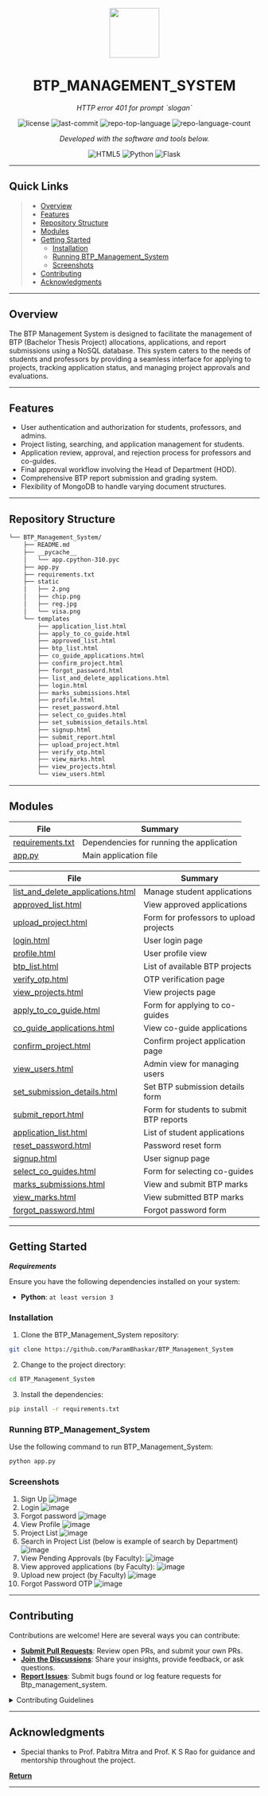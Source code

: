 <p align="center">
  <img src="https://cdn-icons-png.flaticon.com/512/6295/6295417.png" width="100" />
</p>
<p align="center">
    <h1 align="center">BTP_MANAGEMENT_SYSTEM</h1>
</p>
<p align="center">
    <em>HTTP error 401 for prompt `slogan`</em>
</p>
<p align="center">
	<img src="https://img.shields.io/github/license/ParamBhaskar/BTP_Management_System?style=flat&color=0080ff" alt="license">
	<img src="https://img.shields.io/github/last-commit/ParamBhaskar/BTP_Management_System?style=flat&logo=git&logoColor=white&color=0080ff" alt="last-commit">
	<img src="https://img.shields.io/github/languages/top/ParamBhaskar/BTP_Management_System?style=flat&color=0080ff" alt="repo-top-language">
	<img src="https://img.shields.io/github/languages/count/ParamBhaskar/BTP_Management_System?style=flat&color=0080ff" alt="repo-language-count">
<p>
<p align="center">
		<em>Developed with the software and tools below.</em>
</p>
<p align="center">
	<img src="https://img.shields.io/badge/HTML5-E34F26.svg?style=flat&logo=HTML5&logoColor=white" alt="HTML5">
	<img src="https://img.shields.io/badge/Python-3776AB.svg?style=flat&logo=Python&logoColor=white" alt="Python">
	<img src="https://img.shields.io/badge/Flask-000000.svg?style=flat&logo=Flask&logoColor=white" alt="Flask">
</p>
<hr>

##  Quick Links

> - [ Overview](#overview)
> - [ Features](#features)
> - [ Repository Structure](#repository-structure)
> - [ Modules](#-modules)
> - [ Getting Started](#getting-started)
>   - [ Installation](#installation)
>   - [ Running BTP_Management_System](#running-BTP_Management_System)
>   - [ Screenshots](#screenshots)
> - [ Contributing](#contributing)
> - [ Acknowledgments](#acknowledgments)

---

##  Overview

The BTP Management System is designed to facilitate the management of BTP (Bachelor Thesis Project) allocations, applications, and report submissions using a NoSQL database. This system caters to the needs of students and professors by providing a seamless interface for applying to projects, tracking application status, and managing project approvals and evaluations.

---

##  Features

- User authentication and authorization for students, professors, and admins.
- Project listing, searching, and application management for students.
- Application review, approval, and rejection process for professors and co-guides.
- Final approval workflow involving the Head of Department (HOD).
- Comprehensive BTP report submission and grading system.
- Flexibility of MongoDB to handle varying document structures.


---

##  Repository Structure

```sh
└── BTP_Management_System/
    ├── README.md
    ├── __pycache__
    │   └── app.cpython-310.pyc
    ├── app.py
    ├── requirements.txt
    ├── static
    │   ├── 2.png
    │   ├── chip.png
    │   ├── reg.jpg
    │   └── visa.png
    └── templates
        ├── application_list.html
        ├── apply_to_co_guide.html
        ├── approved_list.html
        ├── btp_list.html
        ├── co_guide_applications.html
        ├── confirm_project.html
        ├── forgot_password.html
        ├── list_and_delete_applications.html
        ├── login.html
        ├── marks_submissions.html
        ├── profile.html
        ├── reset_password.html
        ├── select_co_guides.html
        ├── set_submission_details.html
        ├── signup.html
        ├── submit_report.html
        ├── upload_project.html
        ├── verify_otp.html
        ├── view_marks.html
        ├── view_projects.html
        └── view_users.html
```

---

##  Modules


| File                                                                                                   | Summary                                      |
| ---                                                                                                    | ---                                          |
| [requirements.txt](https://github.com/ParamBhaskar/BTP_Management_System/blob/main/requirements.txt) | Dependencies for running the application |
| [app.py](https://github.com/ParamBhaskar/BTP_Management_System/blob/main/app.py)                     | Main application file            |



| File                                                                                                                                               | Summary                                                                 |
| ---                                                                                                                                                | ---                                                                     |
| [list_and_delete_applications.html](https://github.com/ParamBhaskar/BTP_Management_System/blob/main/templates/list_and_delete_applications.html) | Manage student applications |
| [approved_list.html](https://github.com/ParamBhaskar/BTP_Management_System/blob/main/templates/approved_list.html)                               | View approved applications                |
| [upload_project.html](https://github.com/ParamBhaskar/BTP_Management_System/blob/main/templates/upload_project.html)                             | Form for professors to upload projects               |
| [login.html](https://github.com/ParamBhaskar/BTP_Management_System/blob/main/templates/login.html)                                               | User login page                     |
| [profile.html](https://github.com/ParamBhaskar/BTP_Management_System/blob/main/templates/profile.html)                                           |User profile view                      |
| [btp_list.html](https://github.com/ParamBhaskar/BTP_Management_System/blob/main/templates/btp_list.html)                                         | List of available BTP projects                     |
| [verify_otp.html](https://github.com/ParamBhaskar/BTP_Management_System/blob/main/templates/verify_otp.html)                                     | OTP verification page                   |
| [view_projects.html](https://github.com/ParamBhaskar/BTP_Management_System/blob/main/templates/view_projects.html)                               | View projects page                |
| [apply_to_co_guide.html](https://github.com/ParamBhaskar/BTP_Management_System/blob/main/templates/apply_to_co_guide.html)                       | Form for applying to co-guides            |
| [co_guide_applications.html](https://github.com/ParamBhaskar/BTP_Management_System/blob/main/templates/co_guide_applications.html)               | View co-guide applications        |
| [confirm_project.html](https://github.com/ParamBhaskar/BTP_Management_System/blob/main/templates/confirm_project.html)                           | Confirm project application page              |
| [view_users.html](https://github.com/ParamBhaskar/BTP_Management_System/blob/main/templates/view_users.html)                                     | Admin view for managing users                   |
| [set_submission_details.html](https://github.com/ParamBhaskar/BTP_Management_System/blob/main/templates/set_submission_details.html)             | Set BTP submission details form       |
| [submit_report.html](https://github.com/ParamBhaskar/BTP_Management_System/blob/main/templates/submit_report.html)                               | Form for students to submit BTP reports                |
| [application_list.html](https://github.com/ParamBhaskar/BTP_Management_System/blob/main/templates/application_list.html)                         | List of student applications             |
| [reset_password.html](https://github.com/ParamBhaskar/BTP_Management_System/blob/main/templates/reset_password.html)                             | Password reset form              |
| [signup.html](https://github.com/ParamBhaskar/BTP_Management_System/blob/main/templates/signup.html)                                             | User signup page                       |
| [select_co_guides.html](https://github.com/ParamBhaskar/BTP_Management_System/blob/main/templates/select_co_guides.html)                         | Form for selecting co-guides             |
| [marks_submissions.html](https://github.com/ParamBhaskar/BTP_Management_System/blob/main/templates/marks_submissions.html)                       | View and submit BTP marks            |
| [view_marks.html](https://github.com/ParamBhaskar/BTP_Management_System/blob/main/templates/view_marks.html)                                     | View submitted BTP marks                   |
| [forgot_password.html](https://github.com/ParamBhaskar/BTP_Management_System/blob/main/templates/forgot_password.html)                           | Forgot password form              |

---

##  Getting Started

***Requirements***

Ensure you have the following dependencies installed on your system:

* **Python**: `at least version 3`

###  Installation

1. Clone the BTP_Management_System repository:

```sh
git clone https://github.com/ParamBhaskar/BTP_Management_System
```

2. Change to the project directory:

```sh
cd BTP_Management_System
```

3. Install the dependencies:

```sh
pip install -r requirements.txt
```

###  Running BTP_Management_System

Use the following command to run BTP_Management_System:

```sh
python app.py
```

###  Screenshots
1. Sign Up
![image](https://github.com/ParamBhaskar/BTP_Management_System/assets/108367037/d38c117a-14df-4f66-8ab9-c33900e2761e)
2. Login
![image](https://github.com/ParamBhaskar/BTP_Management_System/assets/108367037/ccfa3d9f-1c20-48c4-949b-8c7bc446b80c)
3. Forgot password
![image](https://github.com/ParamBhaskar/BTP_Management_System/assets/108367037/45dad357-94b4-425d-8f06-4b9a65b54bd8)
4. View Profile
![image](https://github.com/ParamBhaskar/BTP_Management_System/assets/108367037/5a38d37e-f5cb-45cf-97f5-369d75744dc1)
5. Project List
![image](https://github.com/ParamBhaskar/BTP_Management_System/assets/108367037/97d6ee5d-e66b-40b3-b162-7a7f4f77c07d)
6. Search in Project List (below is example of search by Department) 
![image](https://github.com/ParamBhaskar/BTP_Management_System/assets/108367037/b3779d17-49b9-4260-9c3a-f7b5a790d398)
7. View Pending Approvals (by Faculty): 
![image](https://github.com/ParamBhaskar/BTP_Management_System/assets/108367037/5ea85f56-6f78-4d5f-8dfc-adb009d7c7a4)
8. View approved applications (by Faculty): 
![image](https://github.com/ParamBhaskar/BTP_Management_System/assets/108367037/707cf223-d534-400c-b154-cc5dde3c3e09)
9.  Upload new project (by Faculty)
![image](https://github.com/ParamBhaskar/BTP_Management_System/assets/108367037/f80956f2-9c35-4d3d-b4b6-5c1d96e582b1)
10. Forgot Password OTP
![image](https://github.com/ParamBhaskar/BTP_Management_System/assets/108367037/3a6a29de-1a4d-4319-83b1-55eeddde128b)

---

##  Contributing

Contributions are welcome! Here are several ways you can contribute:

- **[Submit Pull Requests](https://github.com/ParamBhaskar/BTP_Management_System/blob/main/CONTRIBUTING.md)**: Review open PRs, and submit your own PRs.
- **[Join the Discussions](https://github.com/ParamBhaskar/BTP_Management_System/discussions)**: Share your insights, provide feedback, or ask questions.
- **[Report Issues](https://github.com/ParamBhaskar/BTP_Management_System/issues)**: Submit bugs found or log feature requests for Btp_management_system.

<details closed>
    <summary>Contributing Guidelines</summary>

1. **Fork the Repository**: Start by forking the project repository to your GitHub account.
2. **Clone Locally**: Clone the forked repository to your local machine using a Git client.
   ```sh
   git clone https://github.com/ParamBhaskar/BTP_Management_System
   ```
3. **Create a New Branch**: Always work on a new branch, giving it a descriptive name.
   ```sh
   git checkout -b new-feature-x
   ```
4. **Make Your Changes**: Develop and test your changes locally.
5. **Commit Your Changes**: Commit with a clear message describing your updates.
   ```sh
   git commit -m 'Implemented new feature x.'
   ```
6. **Push to GitHub**: Push the changes to your forked repository.
   ```sh
   git push origin new-feature-x
   ```
7. **Submit a Pull Request**: Create a PR against the original project repository. Clearly describe the changes and their motivations.

Once your PR is reviewed and approved, it will be merged into the main branch.

</details>

---

##  Acknowledgments

- Special thanks to Prof. Pabitra Mitra and Prof. K S Rao for guidance and mentorship throughout the project.

[**Return**](#quick-links)

---
